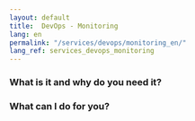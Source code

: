 ```yaml
---
layout: default
title:  DevOps - Monitoring
lang: en
permalink: "/services/devops/monitoring_en/"
lang_ref: services_devops_monitoring
---
```

### What is it and why do you need it?

### What can I do for you?
